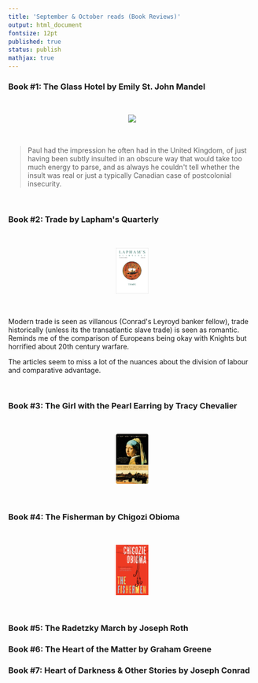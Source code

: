 ```yaml
---
title: 'September & October reads (Book Reviews)'
output: html_document
fontsize: 12pt
published: true
status: publish
mathjax: true
---
```


### Book #1: The Glass Hotel by Emily St. John Mandel

<br>
<p align="center"><img src="/figures/.jpg" width="13%"></p>
<br>

> Paul had the impression he often had in the United Kingdom, of just having been subtly insulted in an obscure way that would take too much energy to parse, and as always he couldn't tell whether the insult was real or just a typically Canadian case of postcolonial insecurity. 

<br>


### Book #2: Trade by Lapham's Quarterly

<br>
<p align="center"><img src="/figures/lq_trade.jpg" width="13%"></p>
<br>

Modern trade is seen as villanous (Conrad's Leyroyd banker fellow), trade historically (unless its the transatlantic slave trade) is seen as romantic. Reminds me of the comparison of Europeans being okay with Knights but horrified about 20th century warfare.

The articles seem to miss a lot of the nuances about the division of labour and comparative advantage.

<br>


### Book #3: The Girl with the Pearl Earring by Tracy Chevalier

<br>
<p align="center"><img src="/figures/girl_with_the_pearl_earring.jpg" width="13%"></p>
<br>

### Book #4: The Fisherman by Chigozi Obioma 

<br>
<p align="center"><img src="/figures/the_fishermen.jpg" width="13%"></p>
<br>

### Book #5: The Radetzky March by Joseph Roth

### Book #6: The Heart of the Matter by Graham Greene

### Book #7: Heart of Darkness & Other Stories by Joseph Conrad 





